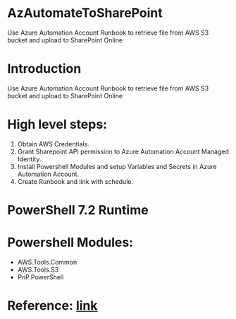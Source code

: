 # AzAutomateToSharePoint
Use Azure Automation Account Runbook to retrieve file from AWS S3 bucket and upload to SharePoint Online

# Introduction 
Use Azure Automation Account Runbook to retrieve file from AWS S3 bucket and upload to SharePoint Online 

# High level steps:
1.	Obtain AWS Credentials.
2.	Grant Sharepoint API permission to Azure Automation Account Managed Identity.
3.	Install Powershell Modules and setup Variables and Secrets in Azure Automation Account.
4.	Create Runbook and link with schedule.

# PowerShell 7.2 Runtime
# Powershell Modules:
- AWS.Tools.Common
- AWS.Tools.S3
- PnP.PowerShell

# Reference: [link](https://pnp.github.io/powershell/articles/azureautomationrunbook.html#decide-how-you-want-to-authenticate-in-your-azure-automation-runbooks)
